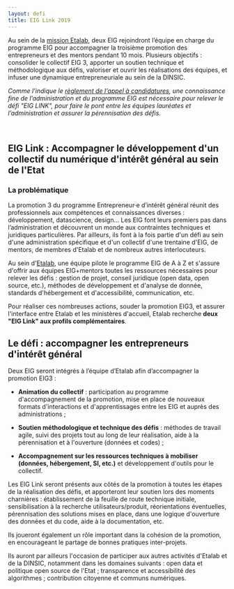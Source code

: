 ```yaml
---
layout: defi
title: EIG Link 2019
---
```


Au sein de la [mission Etalab](https://etalab.gouv.fr), deux EIG
rejoindront l’équipe en charge du programme EIG pour accompagner la
troisième promotion des entrepreneurs et des mentors pendant 10
mois. Plusieurs objectifs : consolider le collectif EIG 3, apporter un
soutien technique et méthodologique aux défis, valoriser et ouvrir les
réalisations des équipes, et infuser une dynamique entrepreneuriale au
sein de la DINSIC.

_Comme l'indique le [règlement de l'appel à
candidatures](/docs/20180910_Règlement-AAC-EIG3.pdf), une connaissance
fine de l’administration et du programme EIG est nécessaire pour
relever le défi "EIG LINK", pour faire le pont entre les équipes
lauréates et l’administration et assurer la pérennisation des défis._

<br/>

## EIG Link : Accompagner le développement d'un collectif du numérique d'intérêt général au sein de l'Etat

### La problématique

La promotion 3 du programme Entrepreneur·e d’intérêt général réunit
des professionnels aux compétences et connaissances diverses :
développement, datascience, design...  Les EIG font leurs premiers pas
dans l’administration et découvrent un monde aux contraintes
techniques et juridiques particulières. Par ailleurs, ils font à la
fois partie d'un défi au sein d'une administration spécifique et d'un
collectif d'une trentaine d'EIG, de mentors, de membres d'Etalab et de
nombreux autres interlocuteurs.

Au sein d'[Etalab](http://www.etalab.gouv.fr/), une équipe pilote le
programme EIG de A à Z et s'assure d'offrir aux équipes EIG+mentors
toutes les ressources nécessaires pour relever les défis : gestion de
projet, conseil juridique (open data, open source, etc.), méthodes de
développement et d'analyse de donnée, standards d'hébergement et
d'accessibilité, communication, etc.

Pour réaliser ces nombreuses actions, souder la promotion EIG3, et
assurer l'interface entre Etalab et les ministères d'accueil, Etalab
recherche **deux "EIG Link" aux profils complémentaires**.

## Le défi : accompagner les entrepreneurs d'intérêt général

Deux EIG seront intégrés à l’équipe d’Etalab afin d’accompagner la
promotion EIG3 :

* **Animation du collectif** : participation au programme
  d'accompagnement de la promotion, mise en place de nouveaux formats
  d'interactions et d'apprentissages entre les EIG et auprès des
  administrations ;

* **Soutien méthodologique et technique des défis** : méthodes de
  travail agile, suivi des projets tout au long de leur réalisation,
  aide à la pérennisation et à l'ouverture (données et codes) ;

* **Accompagnement sur les ressources techniques à mobiliser (données,
  hébergement, SI, etc.)** et développement d'outils pour le
  collectif.

Les EIG Link seront présents aux côtés de la promotion à toutes les
étapes de la réalisation des défis, et apporteront leur soutien lors
des moments charnières : établissement de la feuille de route
technique initiale, sensibilisation à la recherche
utilisateurs/produit, réorientations éventuelles, pérennisation des
solutions mises en place, dans une logique d'ouverture des données et
du code, aide à la documentation, etc.

Ils joueront également un rôle important dans la cohésion de la
promotion, en encourageant le partage de bonnes pratiques
inter-projets.

Ils auront par ailleurs l'occasion de participer aux autres activités
d'Etalab et de la DINSIC, notamment dans les domaines suivants : open
data et politique open source de l'Etat ; transparence et
accessibilité des algorithmes ; contribution citoyenne et communs
numériques.
